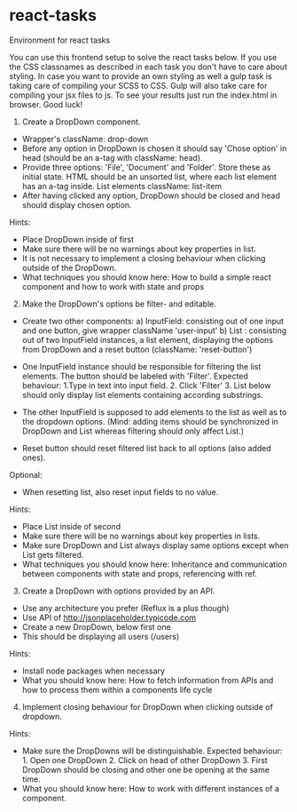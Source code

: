 # react-tasks
Environment for react tasks

You can use this frontend setup to solve the react tasks below. If you use the CSS classnames as described in each task you don't have to care about styling. In case you want to provide an own styling as well a gulp task is taking care of compiling your SCSS to CSS.
Gulp will also take care for compiling your jsx files to js. To see your results just run the index.html in browser. Good luck!

1) Create a DropDown component.
- Wrapper's className: drop-down
- Before any option in DropDown is chosen it should say 'Chose option' in head (should be an a-tag with className: head).
- Provide three options: 'File', 'Document' and 'Folder'. Store these as initial state. HTML should be an unsorted list, where each list element has an a-tag inside. List elements className: list-item
- After having clicked any option, DropDown should be closed and head should display chosen option.

Hints:
- Place DropDown inside of first <div className='col'></div>
- Make sure there will be no warnings about key properties in list.
- It is not necessary to implement a closing behaviour when clicking outside of the DropDown.
- What techniques you should know here: How to build a simple react component and how to work with state and props


2) Make the DropDown's options be filter- and editable.
- Create two other components:
a) InputField: consisting out of one input and one button, give wrapper className 'user-input'
b) List : consisting out of two InputField instances, a list element, displaying the options from DropDown and a reset button (className: 'reset-button')

- One InputField instance should be responsible for filtering the list elements. The button should be labeled with 'Filter'. Expected behaviour: 1.Type in text into input field. 2. Click 'Filter' 3. List below should only display list elements containing according substrings.
- The other InputField is supposed to add elements to the list as well as to the dropdown options. (Mind: adding items should be synchronized in DropDown and List whereas filtering should only affect List.)
- Reset button should reset filtered list back to all options (also added ones).

Optional:
- When resetting list, also reset input fields to no value.

Hints:
- Place List inside of second <div className='col'></div>
- Make sure there will be no warnings about key properties in lists.
- Make sure DropDown and List always display same options except when List gets filtered.
- What techniques you should know here: Inheritance and communication between components with state and props, referencing with ref.


3) Create a DropDown with options provided by an API.
- Use any architecture you prefer (Reflux is a plus though)
- Use API of http://jsonplaceholder.typicode.com
- Create a new DropDown, below first one
- This should be displaying all users (/users)

Hints:
- Install node packages when necessary
- What you should know here: How to fetch information from APIs and how to process them within a components life cycle


4) Implement closing behaviour for DropDown when clicking outside of dropdown.

Hints:
- Make sure the DropDowns will be distinguishable. Expected behaviour: 1. Open one DropDown 2. Click on head of other DropDown 3. First DropDown should be closing and other one be opening at the same time.
- What you should know here: How to work with different instances of a component.
